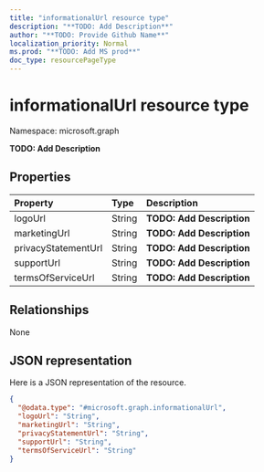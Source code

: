 ```yaml
---
title: "informationalUrl resource type"
description: "**TODO: Add Description**"
author: "**TODO: Provide Github Name**"
localization_priority: Normal
ms.prod: "**TODO: Add MS prod**"
doc_type: resourcePageType
---
```


# informationalUrl resource type


Namespace: microsoft.graph

**TODO: Add Description**

## Properties
|Property|Type|Description|
|:---|:---|:---|
|logoUrl|String|**TODO: Add Description**|
|marketingUrl|String|**TODO: Add Description**|
|privacyStatementUrl|String|**TODO: Add Description**|
|supportUrl|String|**TODO: Add Description**|
|termsOfServiceUrl|String|**TODO: Add Description**|

## Relationships
None

## JSON representation
Here is a JSON representation of the resource.
<!-- {
  "blockType": "resource",
  "@odata.type": "microsoft.graph.informationalUrl"
}
-->
``` json
{
  "@odata.type": "#microsoft.graph.informationalUrl",
  "logoUrl": "String",
  "marketingUrl": "String",
  "privacyStatementUrl": "String",
  "supportUrl": "String",
  "termsOfServiceUrl": "String"
}
```

